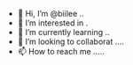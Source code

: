 - 👋 Hi, I’m @biilee ..
- 👀 I’m interested in .
- 🌱 I’m currently learning ..
- 💞️ I’m looking to collaborat ....
- 📫 How to reach me .....

<!---
biilee/biilee is a ✨ special ✨ repository because its `README.md` (this file) appears on your GitHub profile.
You can click the Preview link to take a look at your changes.
--->
